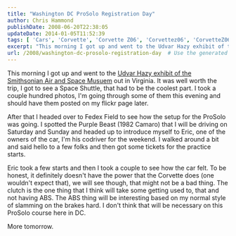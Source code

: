 ```yaml
---
title: "Washington DC ProSolo Registration Day"
author: Chris Hammond
publishDate: 2008-06-20T22:38:05
updateDate: 2014-01-05T11:52:39
tags: [ 'Cars', 'Corvette', 'Corvette Z06', 'Corvettez06', 'CorvetteZ06org' ]
excerpt: "This morning I got up and went to the Udvar Hazy exhibit of the Smithsonian Air and Space Musuem out in Virginia. It was well worth the trip, I got to see a Space Shuttle, that had to be the coolest part. I took a couple hundred photos, I'm going through some of them this evening and should have them posted on my flickr page later. After that I headed over to Fedex Field to see how the setup for the ProSolo was going. I spotted the Purple Beast (1982 Camaro) that I will be driving on Saturday and Sunday and headed up to introduce myself to Eric, one of the owners of the car, I'm his codriver for the weekend. I walked around a bit and said hello to a few folks and then got some tickets for the practice starts. Eric took a few starts and then I took a couple to see how the car felt. To be honest, it definitely doesn't have the power that the Corvette does (one wouldn't expect that), we will see though, that might not be a bad thing. The clutch is the one thing that I think will take some getting used to, that and not having ABS. The ABS thing will be interesting based on my normal style of slamming on the brakes hard. I don't think that will be necessary on this ProSolo course here in DC. More tomorrow."
url: /2008/washington-dc-prosolo-registration-day  # Use the generated URL with year
---
```

<p>This morning I got up and went to the <a href="https://www.nasm.si.edu/udvarhazy/">Udvar Hazy exhibit of the Smithsonian Air and Space Musuem</a> out in Virginia. It was well worth the trip, I got to see a Space Shuttle, that had to be the coolest part. I took a couple hundred photos, I'm going through some of them this evening and should have them posted on my flickr page later.</p> <p>After that I headed over to Fedex Field to see how the setup for the ProSolo was going. I spotted the Purple Beast (1982 Camaro) that I will be driving on Saturday and Sunday and headed up to introduce myself to Eric, one of the owners of the car, I'm his codriver for the weekend. I walked around a bit and said hello to a few folks and then got some tickets for the practice starts.</p> <p>Eric took a few starts and then I took a couple to see how the car felt. To be honest, it definitely doesn't have the power that the Corvette does (one wouldn't expect that), we will see though, that might not be a bad thing. The clutch is the one thing that I think will take some getting used to, that and not having ABS. The ABS thing will be interesting based on my normal style of slamming on the brakes hard.&#160;I don't think that will be necessary on this ProSolo course here in DC.</p> <p>More tomorrow.</p>
